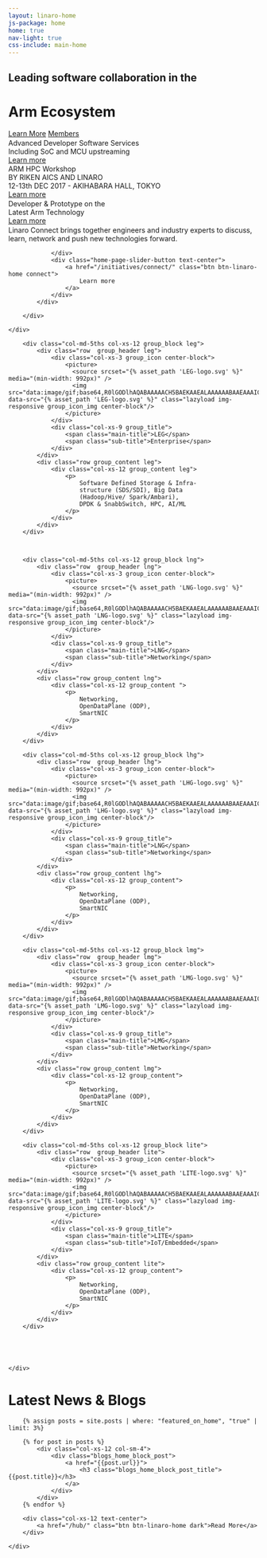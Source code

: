 ```yaml
---
layout: linaro-home
js-package: home
home: true
nav-light: true
css-include: main-home
---
```

<div class="row">
    <div class="jumbotron text-center homepage-jumbotron" id="homepage-jumbotron" style="background: linear-gradient(
                 rgba(20,20,20, .5),
                 rgba(20,20,20, .5)),
                 url('{% asset_path 'linaro-home-v2.jpg' %}') no-repeat center center scroll;
        background-size: cover;
        -webkit-background-size: cover;
        -moz-background-size: cover;
        -o-background-size: cover;">
    <div class="container">
        <div class="caption">
          <h2 class="linaro-sub-title fade-in-one">Leading software collaboration in the </h2>
          <h1 class="linaro-title fade-in-two"><span class="linaro-green">Arm Ecosystem</span></h1>
        </div>
          <div class="linaro-home-slider-buttons col-md-8 col-md-offset-2 fade-in-three">
              <div class="col-md-12">
                  <a href="/about/" class="btn btn-linaro-home" >Learn More</a>
                  <a href="/members/" class="btn btn-linaro-home" >Members</a>
              </div>
          </div>
    </div>
</div>
</div>



<div class="row" id="main-content-container">
    <div class="container home-inline-carousel">
        <div class="owl-carousel owl-theme" id="home-carousel">
            <div class="item home-page-slider-item">
                <div class="main-slider-image"><img  class="lazyload" data-src="{% asset_path 'services-home-page.png' %}" src="data:image/gif;base64,R0lGODlhAQABAAAAACH5BAEKAAEALAAAAAABAAEAAAICTAEAOw=="/></div>
                <div class="col-xs-12 home-page-slider-info">
                    <div class="home-page-slider-image">
                        <img class="lazyload logo" src="data:image/gif;base64,R0lGODlhAQABAAAAACH5BAEKAAEALAAAAAABAAEAAAICTAEAOw==" 
                        data-src="{% asset_path 'developer-services-logo.png' %}"/>
                    </div>
                    <div class="home-page-slider-text text-center">
                    <span class="developer-services-line-1">Advanced Developer Software Services</span><br>
                    <span class="developer-services-line-2">Including SoC and MCU upstreaming</span>
                    </div>
                </div>
                <div class="home-page-slider-button text-center">
                    <a href="/services/" class="btn btn-linaro-home services">
                        Learn more
                    </a>
                </div>
            </div>
            <div class="item home-page-slider-item">
                <div class="main-slider-image"><img  class="lazyload" data-src="{% asset_path 'hpc-home-page.png' %}" src="data:image/gif;base64,R0lGODlhAQABAAAAACH5BAEKAAEALAAAAAABAAEAAAICTAEAOw=="/></div>
                <div class="col-xs-12 home-page-slider-info">
                    <div class="home-page-slider-text">
                        <span class="arm-hpc-japan-slide-line-1">ARM HPC Workshop</span><br>
                        <span class="arm-hpc-japan-slide-line-2">
                            BY RIKEN AICS AND LINARO
                            <div class="arm-hpc-divider"></div>
                        </span>
                        <span class="arm-hpc-japan-slide-line-3">12-13th DEC 2017 - AKIHABARA HALL, TOKYO </span>
                    </div>
                </div>
                <div class="home-page-slider-button hpc">
                    <a href="/events/armhpcjapan2017/" class="btn btn-linaro-home">
                        Learn more
                    </a>
                </div>
            </div>
            <div class="item home-page-slider-item">
                <div class="main-slider-image"><img  class="lazyload" data-src="{% asset_path '96boards-home-page.png' %}" src="data:image/gif;base64,R0lGODlhAQABAAAAACH5BAEKAAEALAAAAAABAAEAAAICTAEAOw=="/></div>
                <div class="col-xs-12 home-page-slider-info">
                    <div class="home-page-slider-image">
                        <img class="lazyload logo" src="data:image/gif;base64,R0lGODlhAQABAAAAACH5BAEKAAEALAAAAAABAAEAAAICTAEAOw==" 
                        data-src="{% asset_path 'developer-services-logo.png' %}"/>
                    </div>
                    <div class="home-page-slider-text text-center">
                        <span class="96boards-slider-line-1">Developer & Prototype on the</span> <br>
                        <span class="96boards-slider-line-2">Latest Arm Technology</span>
                    </div>
                </div>
                <div class="home-page-slider-button text-center">
                    <a href="/initiatives/96boards/" class="btn btn-linaro-home 96boards">
                        Learn more
                    </a>
                </div>
            </div>
            <div class="item home-page-slider-item">
                <div class="main-slider-image"><img  class="lazyload" data-src="{% asset_path 'connect-home-page.png' %}" src="data:image/gif;base64,R0lGODlhAQABAAAAACH5BAEKAAEALAAAAAABAAEAAAICTAEAOw=="/></div>
                <div class="col-xs-12 home-page-slider-info">
                    <div class="home-page-slider-image">
                        <img class="lazyload logo" src="data:image/gif;base64,R0lGODlhAQABAAAAACH5BAEKAAEALAAAAAABAAEAAAICTAEAOw==" 
                        data-src="{% asset_path 'developer-services-logo.png' %}"/>
                    </div>
                    <div class="home-page-slider-text text-center">
                        <span class="linaro-connect-slide-text">
                            Linaro Connect brings together engineers and industry experts to discuss, learn, network and push new technologies forward.
                        </span>
                    </div>
    
                </div>
                <div class="home-page-slider-button text-center">
                    <a href="/initiatives/connect/" class="btn btn-linaro-home connect">
                        Learn more
                    </a>
                </div>
            </div>
            
        </div>
        
    </div>
</div>

<div class="row" id="groups_home_block">
    <div class="container">
    
        <div class="col-md-5ths col-xs-12 group_block leg">
            <div class="row  group_header leg">
                <div class="col-xs-3 group_icon center-block">
                    <picture>
                      <source srcset="{% asset_path 'LEG-logo.svg' %}" media="(min-width: 992px)" />
                      <img src="data:image/gif;base64,R0lGODlhAQABAAAAACH5BAEKAAEALAAAAAABAAEAAAICTAEAOw==" data-src="{% asset_path 'LEG-logo.svg' %}" class="lazyload img-responsive group_icon_img center-block"/>
                    </picture>
                </div>
                <div class="col-xs-9 group_title">
                    <span class="main-title">LEG</span>
                    <span class="sub-title">Enterprise</span>
                </div>
            </div>
            <div class="row group_content leg">
                <div class="col-xs-12 group_content leg">
                    <p>
                        Software Defined Storage & Infra-
                        structure (SDS/SDI), Big Data
                        (Hadoop/Hive/ Spark/Ambari),
                        DPDK & SnabbSwitch, HPC, AI/ML
                    </p>
                </div>
            </div>
        </div>
        
        
        
        <div class="col-md-5ths col-xs-12 group_block lng">
            <div class="row  group_header lng">
                <div class="col-xs-3 group_icon center-block">
                    <picture>
                      <source srcset="{% asset_path 'LNG-logo.svg' %}" media="(min-width: 992px)" />
                      <img src="data:image/gif;base64,R0lGODlhAQABAAAAACH5BAEKAAEALAAAAAABAAEAAAICTAEAOw==" data-src="{% asset_path 'LNG-logo.svg' %}" class="lazyload img-responsive group_icon_img center-block"/>
                    </picture>
                </div>
                <div class="col-xs-9 group_title">
                    <span class="main-title">LNG</span>
                    <span class="sub-title">Networking</span>
                </div>
            </div>
            <div class="row group_content lng">
                <div class="col-xs-12 group_content ">
                    <p>
                        Networking,
                        OpenDataPlane (ODP),
                        SmartNIC
                    </p>
                </div>
            </div>
        </div>
        
        <div class="col-md-5ths col-xs-12 group_block lhg">
            <div class="row  group_header lhg">
                <div class="col-xs-3 group_icon center-block">
                    <picture>
                      <source srcset="{% asset_path 'LHG-logo.svg' %}" media="(min-width: 992px)" />
                      <img src="data:image/gif;base64,R0lGODlhAQABAAAAACH5BAEKAAEALAAAAAABAAEAAAICTAEAOw==" data-src="{% asset_path 'LHG-logo.svg' %}" class="lazyload img-responsive group_icon_img center-block"/>
                    </picture>
                </div>
                <div class="col-xs-9 group_title">
                    <span class="main-title">LNG</span>
                    <span class="sub-title">Networking</span>
                </div>
            </div>
            <div class="row group_content lhg">
                <div class="col-xs-12 group_content">
                    <p>
                        Networking,
                        OpenDataPlane (ODP),
                        SmartNIC
                    </p>
                </div>
            </div>
        </div>
        
        <div class="col-md-5ths col-xs-12 group_block lmg">
            <div class="row  group_header lmg">
                <div class="col-xs-3 group_icon center-block">
                    <picture>
                      <source srcset="{% asset_path 'LMG-logo.svg' %}" media="(min-width: 992px)" />
                      <img src="data:image/gif;base64,R0lGODlhAQABAAAAACH5BAEKAAEALAAAAAABAAEAAAICTAEAOw==" data-src="{% asset_path 'LMG-logo.svg' %}" class="lazyload img-responsive group_icon_img center-block"/>
                    </picture>
                </div>
                <div class="col-xs-9 group_title">
                    <span class="main-title">LMG</span>
                    <span class="sub-title">Networking</span>
                </div>
            </div>
            <div class="row group_content lmg">
                <div class="col-xs-12 group_content">
                    <p>
                        Networking,
                        OpenDataPlane (ODP),
                        SmartNIC
                    </p>
                </div>
            </div>
        </div>
        
        <div class="col-md-5ths col-xs-12 group_block lite">
            <div class="row  group_header lite">
                <div class="col-xs-3 group_icon center-block">
                    <picture>
                      <source srcset="{% asset_path 'LITE-logo.svg' %}" media="(min-width: 992px)" />
                      <img src="data:image/gif;base64,R0lGODlhAQABAAAAACH5BAEKAAEALAAAAAABAAEAAAICTAEAOw==" data-src="{% asset_path 'LITE-logo.svg' %}" class="lazyload img-responsive group_icon_img center-block"/>
                    </picture>
                </div>
                <div class="col-xs-9 group_title">
                    <span class="main-title">LITE</span>
                    <span class="sub-title">IoT/Embedded</span>
                </div>
            </div>
            <div class="row group_content lite">
                <div class="col-xs-12 group_content">
                    <p>
                        Networking,
                        OpenDataPlane (ODP),
                        SmartNIC
                    </p>
                </div>
            </div>
        </div>
        
        
        
        
        
    </div>
</div>


<div class="row" id="blogs_home_block">
    <div class="container">
        <div class="col-xs-12 text-center">
            <h1 class="blogs_home_block_text"> Latest News & Blogs </h1>
        </div>
        
        {% assign posts = site.posts | where: "featured_on_home", "true" | limit: 3%}
        
        {% for post in posts %}
            <div class="col-xs-12 col-sm-4">
                <div class="blogs_home_block_post">
                    <a href="{{post.url}}">
                        <h3 class="blogs_home_block_post_title">{{post.title}}</h3>
                    </a>
                </div>
            </div>
        {% endfor %}
        
        <div class="col-xs-12 text-center">
            <a href="/hub/" class="btn btn-linaro-home dark">Read More</a>
        </div>

    </div>
</div>
